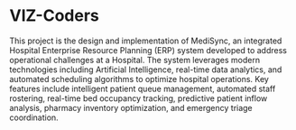 # VIZ-Coders

This project is the design and implementation of MediSync, an integrated Hospital Enterprise Resource Planning (ERP) system developed to address operational challenges at a Hospital. The system leverages modern technologies including Artificial Intelligence, real-time data analytics, and automated scheduling algorithms to optimize hospital operations. Key features include intelligent patient queue management, automated staff rostering, real-time bed occupancy tracking, predictive patient inflow analysis, pharmacy inventory optimization, and emergency triage coordination.
